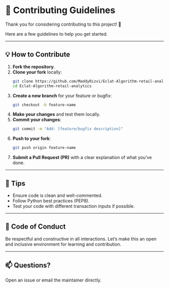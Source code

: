 # 🤝 Contributing Guidelines

Thank you for considering contributing to this project! 🧠

Here are a few guidelines to help you get started.

---

## 💡 How to Contribute

1. **Fork the repository**.
2. **Clone your fork** locally:
   ```bash
   git clone https://github.com/MaddyRizvi/Eclat-Algorithm-retail-analytics.git
   cd Eclat-Algorithm-retail-analytics
   ```
3. **Create a new branch** for your feature or bugfix:
   ```bash
   git checkout -b feature-name
   ```
4. **Make your changes** and test them locally.
5. **Commit your changes**:
   ```bash
   git commit -m "Add: [feature/bugfix description]"
   ```
6. **Push to your fork**:
   ```bash
   git push origin feature-name
   ```
7. **Submit a Pull Request (PR)** with a clear explanation of what you’ve done.

---

## 🧪 Tips

- Ensure code is clean and well-commented.
- Follow Python best practices (PEP8).
- Test your code with different transaction inputs if possible.

---

## 📃 Code of Conduct

Be respectful and constructive in all interactions. Let’s make this an open and inclusive environment for learning and contribution.

---

## 📫 Questions?

Open an issue or email the maintainer directly.
